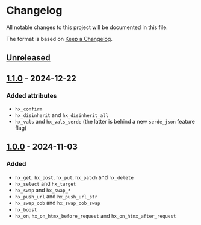 # Changelog

All notable changes to this project will be documented in this file.

The format is based on [Keep a Changelog](https://keepachangelog.com/en/1.1.0/).


## [Unreleased]


## [1.1.0] - 2024-12-22

### Added attributes

* `hx_confirm`
* `hx_disinherit` and `hx_disinherit_all`
* `hx_vals` and `hx_vals_serde` (the latter is behind a new `serde_json` feature flag)


## [1.0.0] - 2024-11-03

### Added

* `hx_get`, `hx_post`, `hx_put`, `hx_patch` and `hx_delete`
* `hx_select` and `hx_target`
* `hx_swap` and `hx_swap_*`
* `hx_push_url` and `hx_push_url_str`
* `hx_swap_oob` and `hx_swap_oob_swap`
* `hx_boost`
* `hx_on`, `hx_on_htmx_before_request` and `hx_on_htmx_after_request`

[Unreleased]: https://github.com/jcornaz/fun-htmx/compare/v1.1.0...HEAD
[1.1.0]: https://github.com/jcornaz/fun-htmx/compare/v1.0.0...v1.1.0
[1.0.0]: https://github.com/jcornaz/fun-htmx/compare/...v1.0.0
